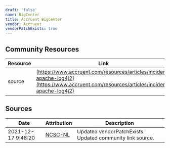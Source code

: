 ```yaml
---
draft: 'false'
name: BigCenter
title: Accruent BigCenter
vendor: Accruent
vendorPatchExists: true
---
```



## Community Resources
| Resource | Link |
| --- | --- |
| source | [https://www.accruent.com/resources/articles/incident-apache-log4j2](https://www.accruent.com/resources/articles/incident-apache-log4j2) |


## Sources
| Date | Attribution | Description |
| --- | --- | --- |
| 2021-12-17 9:48:20 | [NCSC-NL](https://github.com/NCSC-NL/log4shell/blob/main/software/README.md) | Updated vendorPatchExists. Updated community link source.  |
